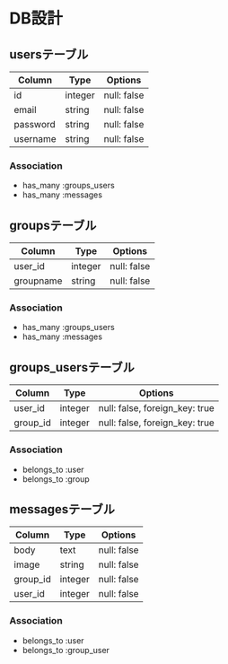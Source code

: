 # DB設計

## usersテーブル
|Column|Type|Options|
|------|----|-------|
|id|integer|null: false|
|email|string|null: false|
|password|string|null: false|
|username|string|null: false|
### Association
- has_many :groups_users
- has_many :messages

## groupsテーブル
Column|Type|Options|
|------|----|-------|
|user_id|integer|null: false|
|groupname|string|null: false|
### Association
- has_many :groups_users
- has_many :messages

## groups_usersテーブル
|Column|Type|Options|
|------|----|-------|
|user_id|integer|null: false, foreign_key: true|
|group_id|integer|null: false, foreign_key: true|
### Association
- belongs_to :user
- belongs_to :group

## messagesテーブル
|Column|Type|Options|
|------|----|-------|
|body|text|null: false|
|image|string|null: false|
|group_id|integer|null: false|
|user_id|integer|null: false|
### Association
- belongs_to :user
- belongs_to :group_user